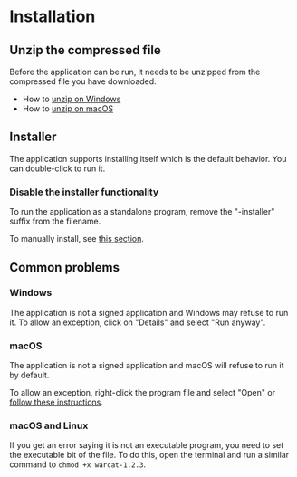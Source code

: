 # Installation

## Unzip the compressed file

Before the application can be run, it needs to be unzipped from the compressed file you have downloaded.

* How to [unzip on Windows](https://support.microsoft.com/en-us/windows/zip-and-unzip-files-f6dde0a7-0fec-8294-e1d3-703ed85e7ebc)
* How to [unzip on macOS](https://support.apple.com/en-us/guide/mac-help/mchlp2528/mac)

## Installer

The application supports installing itself which is the default behavior. You can double-click to run it.

### Disable the installer functionality

To run the application as a standalone program, remove the "-installer" suffix from the filename.

To manually install, see [this section](install_manual.md).

## Common problems

### Windows

The application is not a signed application and Windows may refuse to run it. To allow an exception, click on "Details" and select "Run anyway".

### macOS

The application is not a signed application and macOS will refuse to run it by default.

To allow an exception, right-click the program file and select "Open" or [follow these instructions](https://support.apple.com/en-us/guide/mac-help/mh40616/mac).

### macOS and Linux

If you get an error saying it is not an executable program, you need to set the executable bit of the file. To do this, open the terminal and run a similar command to `chmod +x warcat-1.2.3`.